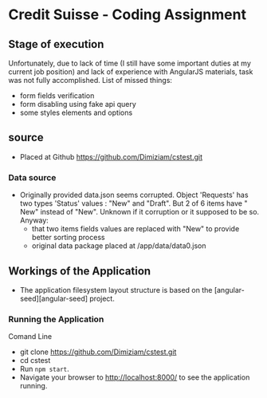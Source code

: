 # Credit Suisse - Coding Assignment

## Stage of execution
Unfortunately, due to lack of time (I still have some important duties at my current job position) and lack of experience with AngularJS materials, task was not fully accomplished.
List of missed things:
 - form fields verification
 - form disabling using fake api query
 - some styles elements and options

## source

- Placed at Github
https://github.com/Dimiziam/cstest.git

### Data source

- Originally provided data.json seems corrupted. 
Object 'Requests' has two types 'Status' values : "New" and "Draft".
But 2 of 6 items have " New" instead of "New".
Unknown if it corruption or it supposed to be so.
Anyway:
  - that two items fields values are replaced with "New" to provide better sorting process
  - original data package placed at /app/data/data0.json

## Workings of the Application

- The application filesystem layout structure is based on the [angular-seed][angular-seed] project.

### Running the Application
Comand Line
- git clone https://github.com/Dimiziam/cstest.git
- cd cstest
- Run `npm start`.
- Navigate your browser to [http://localhost:8000/](http://localhost:8000/) to see the application
  running.

